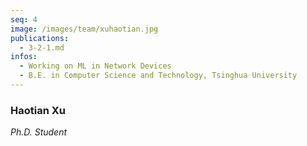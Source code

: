 ```yaml
---
seq: 4
image: /images/team/xuhaotian.jpg
publications:
  - 3-2-1.md
infos:
  - Working on ML in Network Devices
  - B.E. in Computer Science and Technology, Tsinghua University
---
```


### Haotian Xu
<p><i>Ph.D. Student</i></p>
